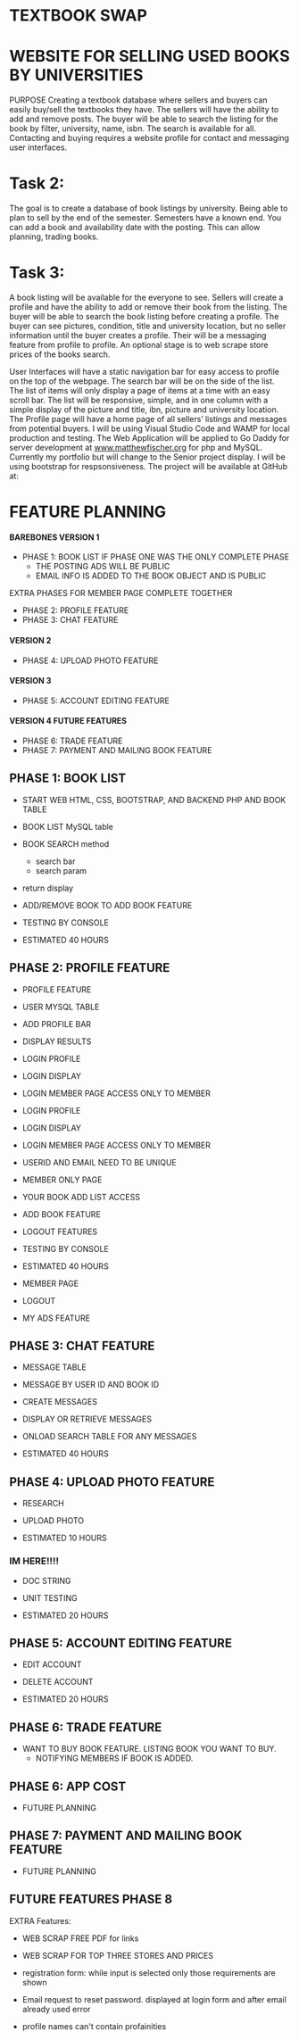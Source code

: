 # TEXTBOOK SWAP

# WEBSITE FOR SELLING USED BOOKS BY UNIVERSITIES
PURPOSE
Creating a textbook database where sellers and buyers can easily buy/sell the textbooks they have.    The sellers will have the ability to add and remove posts.  The buyer will be able to search the listing for the book by filter, university, name, isbn.  The search is available for all.  Contacting and buying requires a website profile for contact and messaging user interfaces.  

# Task 2:   
The goal is to create a database of book listings by university.  Being able to plan to sell by the end of the semester.  Semesters have a known end.  You can add a book and availability date with the posting.  This can allow planning, trading books.

# Task 3:   
A book listing will be available for the everyone to see.  Sellers will create a profile and have the ability to add or remove their book from the listing.  The buyer will be able to search the book listing before creating a profile.  The buyer can see pictures, condition, title and university location, but no seller information until the buyer creates a profile.  Their will be a messaging feature from profile to profile.  An optional stage is to web scrape store prices of the books search. 

User Interfaces will have a static navigation bar for easy access to profile on the top of the webpage. The search bar will be on the side of the list.  The list of items will only display a page of items at a time with an easy scroll bar.  The list will be responsive, simple, and in one column with a simple display of the picture and title, ibn, picture and university location.  The Profile page will have a home page of all sellers’ listings and messages from potential buyers.
I will be using Visual Studio Code and WAMP for local production and testing.  The Web Application will be applied to Go Daddy for server development at www.matthewfischer.org for php and MySQL.  Currently my portfolio but will change to the Senior project display.  I will be using bootstrap for respsonsiveness.  The project will be available at GitHub at:

# FEATURE PLANNING
#### BAREBONES VERSION 1
-   PHASE 1:   BOOK LIST
    IF PHASE ONE WAS THE ONLY COMPLETE PHASE
    -   THE POSTING ADS WILL BE PUBLIC
    -   EMAIL INFO IS ADDED TO THE BOOK OBJECT AND IS PUBLIC

EXTRA PHASES FOR MEMBER PAGE COMPLETE TOGETHER
-   PHASE 2:   PROFILE FEATURE
-   PHASE 3:   CHAT FEATURE

#### VERSION 2
-   PHASE 4:   UPLOAD PHOTO FEATURE

#### VERSION 3
-   PHASE 5:   ACCOUNT EDITING FEATURE

#### VERSION 4 FUTURE FEATURES
-   PHASE 6:   TRADE FEATURE
-   PHASE 7:  PAYMENT AND MAILING BOOK FEATURE


## PHASE 1: BOOK LIST

-	START WEB HTML, CSS, BOOTSTRAP, AND BACKEND PHP AND BOOK TABLE
-	BOOK LIST MySQL table
-	BOOK SEARCH method
    -   search bar
    -   search param
-   return display
-	ADD/REMOVE BOOK TO ADD BOOK FEATURE
-   TESTING BY CONSOLE


-	ESTIMATED 40 HOURS

## PHASE 2: PROFILE FEATURE
-	PROFILE FEATURE 
-   USER MYSQL TABLE
-   ADD PROFILE BAR
-   DISPLAY RESULTS

-   LOGIN PROFILE
-   LOGIN DISPLAY
-   LOGIN MEMBER PAGE ACCESS ONLY TO MEMBER

-   LOGIN PROFILE
-   LOGIN DISPLAY
-   LOGIN MEMBER PAGE ACCESS ONLY TO MEMBER
-   USERID AND EMAIL NEED TO BE UNIQUE

-   MEMBER ONLY PAGE
-   YOUR BOOK ADD LIST ACCESS

-   ADD BOOK FEATURE
-   LOGOUT FEATURES

-   TESTING BY CONSOLE
-	ESTIMATED 40 HOURS

-   MEMBER PAGE
-   LOGOUT
-   MY ADS FEATURE

## PHASE 3:  CHAT FEATURE
-   MESSAGE TABLE
-	MESSAGE BY USER ID AND BOOK ID
-   CREATE MESSAGES
-   DISPLAY  OR RETRIEVE MESSAGES
-   ONLOAD SEARCH TABLE FOR ANY MESSAGES

-   ESTIMATED 40 HOURS

## PHASE 4: UPLOAD PHOTO FEATURE
-   RESEARCH 
-   UPLOAD PHOTO 

-   ESTIMATED 10 HOURS

###  IM HERE!!!!
-   DOC STRING
-   UNIT TESTING

-   ESTIMATED 20 HOURS

## PHASE 5: ACCOUNT EDITING FEATURE
-   EDIT ACCOUNT
-   DELETE ACCOUNT

-   ESTIMATED 20 HOURS

## PHASE 6: TRADE FEATURE
-   WANT TO BUY BOOK FEATURE. LISTING BOOK YOU WANT TO BUY.
    -   NOTIFYING MEMBERS IF BOOK IS ADDED.

## PHASE 6:  APP COST
- FUTURE PLANNING

## PHASE 7:  PAYMENT AND MAILING BOOK FEATURE
- FUTURE PLANNING

## FUTURE FEATURES PHASE 8
EXTRA Features:

-	WEB SCRAP FREE PDF for links
-	WEB SCRAP FOR TOP THREE STORES AND PRICES

-   registration form: while input is selected only those requirements are shown
-   Email request to reset password. displayed at login form and after email already used error
-   profile names can't contain profainities
